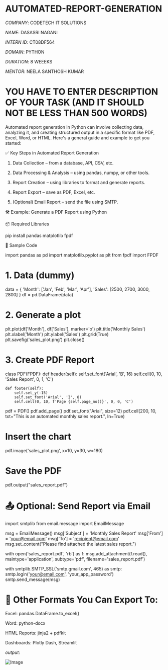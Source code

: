 # AUTOMATED-REPORT-GENERATION

*COMPANY*: CODETECH IT SOLUTIONS

*NAME*: DASASRI NAGANI

*INTERN ID*: CT08DF564 

*DOMAIN*: PYTHON

*DURATION*: 8 WEEEKS

*MENTOR*: NEELA SANTHOSH KUMAR

# YOU HAVE TO ENTER DESCRIPTION OF YOUR TASK (AND IT SHOULD NOT BE LESS THAN 500 WORDS)

 Automated report generation in Python can involve collecting data, analyzing it, and creating structured output in a specific format like PDF, Excel, Word, or HTML. Here's a general guide and example to get you started:

✅ Key Steps in Automated Report Generation

1. Data Collection – from a database, API, CSV, etc.


2. Data Processing & Analysis – using pandas, numpy, or other tools.


3. Report Creation – using libraries to format and generate reports.


4. Report Export – save as PDF, Excel, etc.


5. (Optional) Email Report – send the file using SMTP.

🛠 Example: Generate a PDF Report using Python

📦 Required Libraries

pip install pandas matplotlib fpdf

📄 Sample Code

import pandas as pd
import matplotlib.pyplot as plt
from fpdf import FPDF

# 1. Data (dummy)
data = {
    'Month': ['Jan', 'Feb', 'Mar', 'Apr'],
    'Sales': [2500, 2700, 3000, 2800]
}
df = pd.DataFrame(data)

# 2. Generate a plot
plt.plot(df['Month'], df['Sales'], marker='o')
plt.title('Monthly Sales')
plt.xlabel('Month')
plt.ylabel('Sales')
plt.grid(True)
plt.savefig('sales_plot.png')
plt.close()

# 3. Create PDF Report
class PDF(FPDF):
    def header(self):
        self.set_font('Arial', 'B', 16)
        self.cell(0, 10, 'Sales Report', 0, 1, 'C')
    
    def footer(self):
        self.set_y(-15)
        self.set_font('Arial', 'I', 8)
        self.cell(0, 10, f'Page {self.page_no()}', 0, 0, 'C')

pdf = PDF()
pdf.add_page()
pdf.set_font("Arial", size=12)
pdf.cell(200, 10, txt="This is an automated monthly sales report.", ln=True)

# Insert the chart
pdf.image('sales_plot.png', x=10, y=30, w=180)

# Save the PDF
pdf.output("sales_report.pdf")

# 📤 Optional: Send Report via Email

import smtplib
from email.message import EmailMessage

msg = EmailMessage()
msg['Subject'] = 'Monthly Sales Report'
msg['From'] = 'your@email.com'
msg['To'] = 'recipient@email.com'
msg.set_content("Please find attached the latest sales report.")

with open('sales_report.pdf', 'rb') as f:
    msg.add_attachment(f.read(), maintype='application', subtype='pdf', filename='sales_report.pdf')

with smtplib.SMTP_SSL('smtp.gmail.com', 465) as smtp:
    smtp.login('your@email.com', 'your_app_password')
    smtp.send_message(msg)

# 📂 Other Formats You Can Export To:

Excel: pandas.DataFrame.to_excel()

Word: python-docx

HTML Reports: jinja2 + pdfkit

Dashboards: Plotly Dash, Streamlit

*output*: 

![Image](https://github.com/user-attachments/assets/6fb37037-fda8-47b8-a103-f0e63ffafad9)

